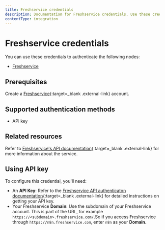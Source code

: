 ```yaml
---
title: Freshservice credentials
description: Documentation for Freshservice credentials. Use these credentials to authenticate Freshservice in n8n, a workflow automation platform.
contentType: integration
---
```


# Freshservice credentials

You can use these credentials to authenticate the following nodes:

- [Freshservice](/integrations/builtin/app-nodes/n8n-nodes-base.freshservice/)

## Prerequisites

Create a [Freshservice](https://freshservice.com/){:target=_blank .external-link} account.

## Supported authentication methods

- API key

## Related resources

Refer to [Freshservice's API documentation](https://api.freshservice.com/v2/){:target=_blank .external-link} for more information about the service.

## Using API key

To configure this credential, you'll need:

- An **API Key**: Refer to the [Freshservice API authenticaton documentation](https://api.freshservice.com/v2/#authentication){:target=_blank .external-link} for detailed instructions on getting your API key.
- Your Freshservice **Domain**: Use the subdomain of your Freshservice account. This is part of the URL, for example `https://<subdomain>.freshservice.com/`.So if you access Freshservice through `https://n8n.freshservice.com`, enter `n8n` as your **Domain**.

